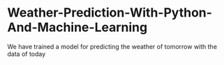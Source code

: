 # Weather-Prediction-With-Python-And-Machine-Learning

We have trained a model for predicting the weather of tomorrow with the data of today